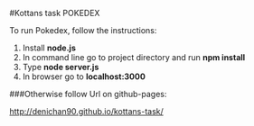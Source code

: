 #Kottans task POKEDEX

To run Pokedex, follow the instructions:

1. Install **node.js**
2. In command line go to project directory and run **npm install**
3. Type **node server.js**
4. In browser go to  **localhost:3000**

###Otherwise follow Url on github-pages:

http://denichan90.github.io/kottans-task/
